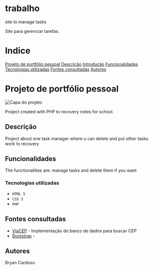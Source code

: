 # trabalho
site to manage tasks

Site para gerenciar tarefas.
# Indice

[Projeto de portfólio pessoal](#projeto-de-portf%C3%B3lio-pessoal)
[Descrição](#descri%C3%A7%C3%A3o)
[Introdução](#introdu%C3%A7%C3%A3o)
[Funcionalidades](https://github.com/bryancardosoo/formcadas#funcionalidades)
[Tecnologias utilizadas](#tecnologias-utilizadas)
[Fontes consultadas](#fontes-consultadas)
[Autores](#autores)  

# Projeto de portfólio pessoal  

![Capa do projeto](assets/img/capa.png)

Project created with PHP to recovery notes for school.

##   Descrição 

Project about one task manager where u can delete and put other tasks. work to recovery

##   Funcionalidades

The functionalities are: manage tasks and delete them if you want

### Tecnologias utilizadas

* ``HTML 5``
* ``CSS 3``
* ``PHP``


## Fontes consultadas
* [ViaCEP](https://viacep.com.br/) - Implementação do banco de dados para buscar CEP
* [Bootstrap](https://getbootstrap.com/docs/5.0/forms/layout/#gutters-) - 

## Autores

Bryan Cardoso